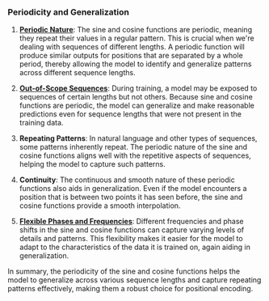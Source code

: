 ### Periodicity and Generalization

1. **[Periodic Nature](periodic_nature/README.md)**: The sine and cosine functions are periodic, meaning they repeat their values in a regular pattern. This is crucial when we're dealing with sequences of different lengths. A periodic function will produce similar outputs for positions that are separated by a whole period, thereby allowing the model to identify and generalize patterns across different sequence lengths.

2. **[Out-of-Scope Sequences](out_of_scope_sequences/README.md)**: During training, a model may be exposed to sequences of certain lengths but not others. Because sine and cosine functions are periodic, the model can generalize and make reasonable predictions even for sequence lengths that were not present in the training data.

3. **Repeating Patterns**: In natural language and other types of sequences, some patterns inherently repeat. The periodic nature of the sine and cosine functions aligns well with the repetitive aspects of sequences, helping the model to capture such patterns.

4. **Continuity**: The continuous and smooth nature of these periodic functions also aids in generalization. Even if the model encounters a position that is between two points it has seen before, the sine and cosine functions provide a smooth interpolation.

5. **[Flexible Phases and Frequencies](flexible_phase_and_frequencies/README.md)**: Different frequencies and phase shifts in the sine and cosine functions can capture varying levels of details and patterns. This flexibility makes it easier for the model to adapt to the characteristics of the data it is trained on, again aiding in generalization.

In summary, the periodicity of the sine and cosine functions helps the model to generalize across various sequence lengths and capture repeating patterns effectively, making them a robust choice for positional encoding.

